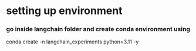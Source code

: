 # setting up environment

### go inside langchain folder and create conda environment using 
conda create -n langchain_experiments python=3.11 -y 